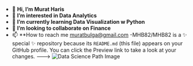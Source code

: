 - 👋 **Hi, I’m Murat Haris**
- 👀 **I’m interested in Data Analytics**
- 🌱 **I’m currently learning Data Visualization w Python**
- 💞️ **I’m looking to collaborate on Finance**
- 📫 **How to reach me muratbulga@gmail.com 
-MHB82/MHB82 is a ✨ special ✨ repository because its `README.md` (this file) appears on your GitHub profile.
You can click the Preview link to take a look at your changes.
--->
![Data Science Path Image](https://user-images.githubusercontent.com/115734646/208485590-c1415bd1-d084-4c44-97c9-2283ee35772c.png)
